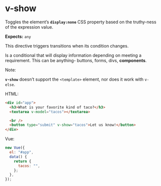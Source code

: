 # v-show

Toggles the element’s **`display:none`** CSS property based on the truthy-ness of the expression value.

**Expects:** `any`

This directive triggers transitions when its condition changes.

Is a conditional that will display information depending on meeting a requirement. This can be anything- buttons, forms, divs, **components**.

Note:

**`v-show`** doesn’t support the `<template>` element, nor does it work with `v-else`.

HTML:

```html
<div id="app">
  <h3>What is your favorite kind of taco?</h3>
  <textarea v-model="tacos"></textarea>

  <br />
  <button type="submit" v-show="tacos">Let us know!</button>
</div>
```

Vue:

```js
new Vue({
  el: "#app",
  data() {
    return {
      tacos: "",
    };
  },
});
```
